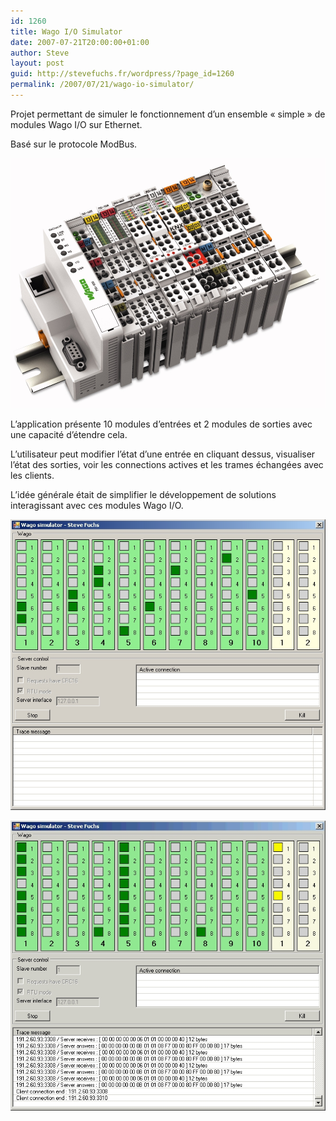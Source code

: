 ```yaml
---
id: 1260
title: Wago I/O Simulator
date: 2007-07-21T20:00:00+01:00
author: Steve
layout: post
guid: http://stevefuchs.fr/wordpress/?page_id=1260
permalink: /2007/07/21/wago-io-simulator/
---
```

Projet permettant de simuler le fonctionnement d&rsquo;un ensemble « simple » de modules Wago I/O sur Ethernet.

Basé sur le protocole ModBus.

![WagoIO](/wp-content/uploads/2016/01/00213789_0-1.jpg)

L&rsquo;application présente 10 modules d&rsquo;entrées et 2 modules de sorties avec une capacité d&rsquo;étendre cela.

L&rsquo;utilisateur peut modifier l&rsquo;état d&rsquo;une entrée en cliquant dessus, visualiser l&rsquo;état des sorties, voir les connections actives et les trames échangées avec les clients.

L&rsquo;idée générale était de simplifier le développement de solutions interagissant avec ces modules Wago I/O.

![wago_simulator_screenshot1](/wp-content/uploads/2016/01/wago_simulator_screenshot1.jpg)

![wago_simulator_screenshot2](/wp-content/uploads/2016/01/wago_simulator_screenshot2.jpg)